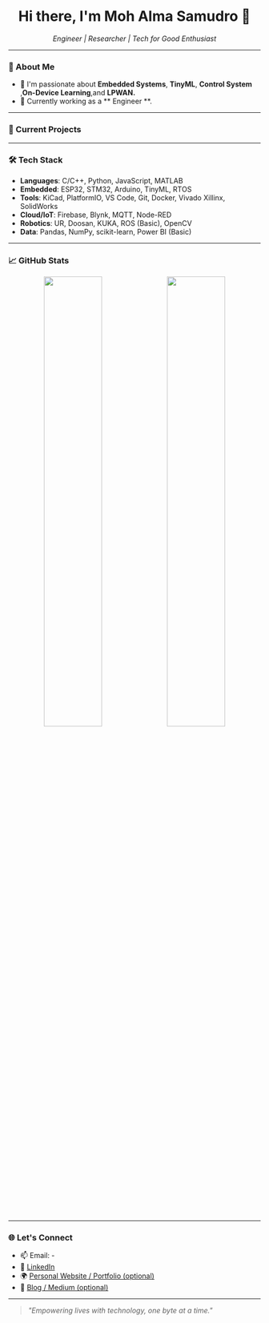 <h1 align="center">Hi there, I'm Moh Alma Samudro 👋</h1>

<p align="center">
  <em>Engineer | Researcher | Tech for Good Enthusiast</em>
</p>

---

### 🔬 About Me

- 🧠 I'm passionate about **Embedded Systems**, **TinyML**,  **Control System** ,**On-Device Learning**,and **LPWAN.**
- 🧪 Currently working as a ** Engineer **.

---

### 🚀 Current Projects


---

### 🛠 Tech Stack

- **Languages**: C/C++, Python, JavaScript, MATLAB  
- **Embedded**: ESP32, STM32, Arduino, TinyML, RTOS  
- **Tools**: KiCad, PlatformIO, VS Code, Git, Docker, Vivado Xillinx, SolidWorks 
- **Cloud/IoT**: Firebase, Blynk, MQTT, Node-RED  
- **Robotics**: UR, Doosan, KUKA, ROS (Basic), OpenCV  
- **Data**: Pandas, NumPy, scikit-learn, Power BI (Basic)

---

### 📈 GitHub Stats

<p align="center">
  <img src="https://github-readme-stats.vercel.app/api?username=mas-username&show_icons=true&theme=radical" width="48%" />
  <img src="https://github-readme-stats.vercel.app/api/top-langs/?username=mas-username&layout=compact&theme=radical" width="48%" />
</p>

---

### 🌐 Let's Connect

- 📫 Email: -
- 💼 [LinkedIn](https://linkedin.com/in/yourusername)  
- 🌍 [Personal Website / Portfolio (optional)](https://yourwebsite.com)  
- 🧠 [Blog / Medium (optional)](https://medium.com/@yourname)

---

> _"Empowering lives with technology, one byte at a time."_

